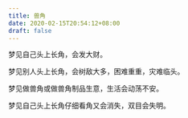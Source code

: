 ```yaml
---
title: 兽角
date: 2020-02-15T20:54:12+08:00
draft: false
---
```


梦见自己头上长角，会发大财。


梦见别人头上长角，会树敌大多，困难重重，灾难临头。


梦见做兽角或做兽角制品生意，生活会动荡不安。


梦见自己头上长角仔细看角又会消失，双目会失明。
